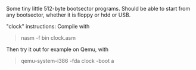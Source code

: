 Some tiny little 512-byte bootsector programs.
Should be able to start from any bootsector, whether it is floppy or hdd or USB.

"clock" instructions:
Compile with 
>nasm -f bin clock.asm

Then try it out for example on Qemu, with
>qemu-system-i386 -fda clock -boot a


